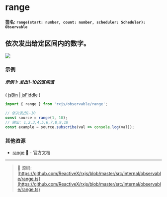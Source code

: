 # range

#### 签名: `range(start: number, count: number, scheduler: Scheduler): Observable`

## 依次发出给定区间内的数字。

<div class="ua-ad"><a href="https://ultimateangular.com/?ref=76683_kee7y7vk"><img src="https://ultimateangular.com/assets/img/banners/ua-leader.svg"></a></div>

### 示例

##### 示例 1: 发出1-10的区间值

( [jsBin](http://jsbin.com/yalefomage/1/edit?js,console) |
[jsFiddle](https://jsfiddle.net/btroncone/cfvfgwn9/) )

```js
import { range } from 'rxjs/observable/range';

// 依次发出1-10
const source = range(1, 10);
// 输出: 1,2,3,4,5,6,7,8,9,10
const example = source.subscribe(val => console.log(val));
```

### 其他资源

* [range](http://cn.rx.js.org/class/es6/Observable.js~Observable.html#static-method-range) :newspaper: - 官方文档

---

> :file_folder: 源码:
> [https://github.com/ReactiveX/rxjs/blob/master/src/internal/observable/range.ts](https://github.com/ReactiveX/rxjs/blob/master/src/internal/observable/range.ts)
